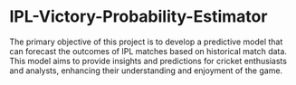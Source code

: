 # IPL-Victory-Probability-Estimator
The primary objective of this project is to develop a predictive model that can forecast the outcomes of IPL matches based on historical match data. This model aims to provide insights and predictions for cricket enthusiasts and analysts, enhancing their understanding and enjoyment of the game.
